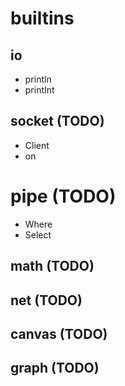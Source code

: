 

# builtins

## io
- println
- printInt

## socket (TODO)
- Client
- on

# pipe (TODO)
- Where
- Select
## math (TODO)

## net (TODO)

## canvas (TODO)

## graph (TODO)